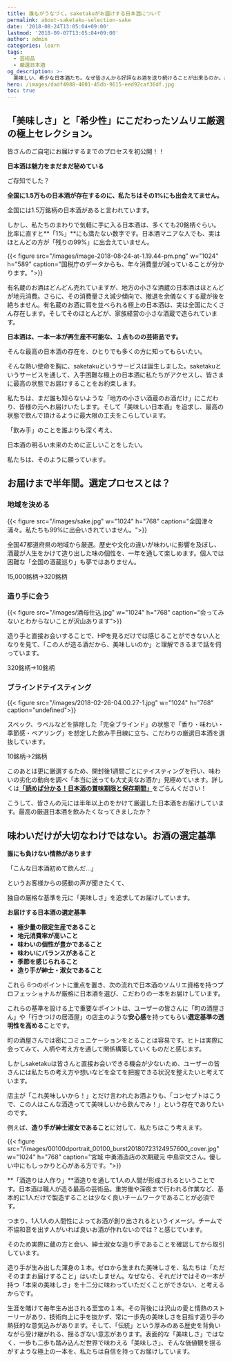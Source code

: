 ```yaml
---
title: 誰もがうなづく。saketakuがお届けする日本酒について
permalink: about-saketaku-selection-sake
date: '2018-08-24T13:05:04+09:00'
lastmod: '2018-09-07T13:05:04+09:00'
author: admin
categories: learn
tags:
  - 芸術品
  - 厳選日本酒
og_description: >-
  美味しい、希少な日本酒たち。なぜ皆さんから好評なお酒を送り続けることが出来るのか。お酒の選定プロセスを初公開しました。全国で15,000銘柄ある日本酒のうち、私たちがアクセス出来るのがその1%にも満たないのです。残りの99%に出会うためには相当な時間がかかります。saketakuが代わりに選定することでその役割を果たします。美味しい日本酒をお届けするのは当たり前。地域や都道府県、造り手の人となりを大切にして運営しています。その理由は「酒造りは人作り」。良い人と付き合うことが当たり前のようで最も大切だと考えています。
hero: /images/dadf4988-4801-45db-9615-eed92caf36df.jpg
toc: true
---
```

## 「美味しさ」と「希少性」にこだわったソムリエ厳選の極上セレクション。

皆さんのご自宅にお届けするまでのプロセスを初公開！！

**日本酒は魅力をまだまだ秘めている**

ご存知でした？

**全国に1.5万もの日本酒が存在するのに、私たちはその1%にも出会えてません。**

全国には1.5万銘柄の日本酒があると言われています。

しかし、私たちのまわりで気軽に手に入る日本酒は、多くても20銘柄ぐらい。比率に直すと**「1%」**にも満たない数字です。日本酒マニアな人でも、実はほとんどの方が「残りの99%」に出会えていません。

{{< figure src="/images/image-2018-08-24-at-1.19.44-pm.png" w="1024" h="589" caption="国税庁のデータからも、年々消費量が減っていることが分かります。">}}

有名蔵のお酒はどんどん売れていますが、地方の小さな酒蔵の日本酒はほとんどが地元消費。さらに、その消費量さえ減少傾向で、撤退を余儀なくする蔵が後を絶ちません。有名蔵のお酒に肩を並べられる極上の日本酒は、実は全国にたくさん存在します。そしてそのほとんどが、家族経営の小さな酒蔵で造られています。

**日本酒は、一本一本が再生産不可能な、１点ものの芸術品です。**

そんな最高の日本酒の存在を、ひとりでも多くの方に知ってもらいたい。

そんな熱い使命を胸に、saketakuというサービスは誕生しました。saketakuというサービスを通して、入手困難な極上の日本酒に私たちがアクセスし、皆さまに最高の状態でお届けすることをお約束します。

私たちは、まだ誰も知らないような「地方の小さい酒蔵のお酒だけ」にこだわり、皆様の元へお届けいたします。そして「美味しい日本酒」を追求し、最高の状態で飲んで頂けるように最大限の工夫をこらしています。

「飲み手」のことを誰よりも深く考え、

日本酒の明るい未来のために正しいことをしたい。

私たちは、そのように願っています。

## お届けまで半年間。選定プロセスとは？

### **地域を決める**

{{< figure src="/images/sake.jpg" w="1024" h="768" caption="全国津々浦々。私たちも99%に出会いきれていません。">}}

全国47都道府県の地域から厳選。歴史や文化の違いが味わいに影響を及ぼし、酒蔵が人生をかけて造り出した味の個性を、一年を通して楽しめます。個人では困難な「全国の酒蔵巡り」も夢ではありません。

15,000銘柄→320銘柄

### **造り手に会う**

{{< figure src="/images/酒母仕込.jpg" w="1024" h="768" caption="会ってみないとわからないことが沢山あります">}}

造り手と直接お会いすることで、HPを見るだけでは感じることができない人となりを見て、「この人が造る酒だから、美味しいのか」と理解できるまで話を伺っています。

320銘柄→10銘柄

### **ブラインドテイスティング**

{{< figure src="/images/2018-02-26-04.00.27-1.jpg" w="1024" h="768" caption="undefined">}}

スペック、ラベルなどを排除した「完全ブラインド」の状態で「香り・味わい・季節感・ペアリング」を想定した飲み手目線に立ち、こだわりの厳選日本酒を選抜しています。

10銘柄→2銘柄

このあとは更に厳選するため、開封後1週間ごとにテイスティングを行い、味わいの劣化の動向を調べ「本当に送っても大丈夫なお酒か」見極めています。詳しくは[**「読めば分かる！日本酒の賞味期限と保存期間」**](https://lab.saketaku.com/p/when-should-you-drink-up-the-sake-bottle/)をごらんください！

こうして、皆さんの元には半年以上のをかけて厳選した日本酒をお届けしています。最高の厳選日本酒を飲みたくなってきましたか？

## 味わいだけが大切なわけではない。お酒の選定基準

**誰にも負けない情熱があります**

「こんな日本酒初めて飲んだ...」

というお客様からの感動の声が聞きたくて、

独自の厳格な基準を元に「美味しさ」を追求してお届けしています。

**お届けする日本酒の選定基準**

* **極少量の限定生産であること**
* **地元消費率が高いこと**
* **味わいの個性が豊かであること**
* **味わいにバランスがあること**
* **季節を感じられること**
* **造り手が紳士・淑女であること**

これら 6つのポイントに重点を置き、次の流れで日本酒のソムリエ資格を持つプロフェッショナルが厳格に日本酒を選び、こだわりの一本をお届けしています。

これらの基準を設ける上で重要なポイントは、ユーザーの皆さんに「町の酒屋さん」や「行きつけの居酒屋」の店主のような**安心感**を持ってもらい**選定基準の透明性を高める**ことです。

町の酒屋さんでは密にコミュニケーションをとることは容易です。ヒトは実際に会ってみて、人柄や考え方を通して関係構築していくものだと感じます。

しかしsaketakuは皆さんと直接お会いできる機会が少ないため、ユーザーの皆さんには私たちの考え方や想いなどを全てを把握できる状況を整えたいと考えています。

店主が「これ美味しいから！」とだけ言われたお酒よりも、「コンセプトはこうで、この人はこんな酒造ってて美味しいから飲んでみ！」という存在でありたいのです。

例えば、**造り手が紳士淑女であること**に対して、私たちはこう考えます。

{{< figure src="/images/00100dportrait_00100_burst20180723124957600_cover.jpg" w="1024" h="768" caption="宮城 中勇酒造店の次期蔵元 中島崇文さん。優しい中にもしっかりと心がある方です。">}}

**「酒造りは人作り」**酒造りを通して1人の人間が形成されるということです。日本酒は職人が造る最高の芸術品。重労働や深夜まで行われる作業など、基本的に1人だけで製造することは少なく良いチームワークであることが必須です。

つまり、1人1人の人間性によってお酒が創り出されるというイメージ。チームで不協和音を出す人がいれば良いお酒が作れないのでは？と感じています。

そのため実際に蔵の方と会い、紳士淑女な造り手であることを確認してから取引しています。

造り手が生み出した渾身の１本。ゼロから生まれた美味しさを、私たちは「ただそのままお届けすること」はいたしません。なぜなら、それだけではその一本が持つ「本来の美味しさ」を十二分に味わっていただくことができない、と考えるからです。

生涯を賭けて毎年生み出される至宝の１本。その背後には沢山の愛と情熱のストーリーがあり、技術向上に手を抜かず、常に一歩先の美味しさを目指す造り手の熱狂的な意気込みがあります。そして、「伝統」という厚みのある歴史を背負いながら受け継がれる、揺るぎない意志があります。表面的な「美味しさ」ではなく、一歩も二歩も踏み込んだ世界で味わえる「美味しさ」、そんな価値観を揺るがすような極上の一本を、私たちは自信を持ってお届けしています。
